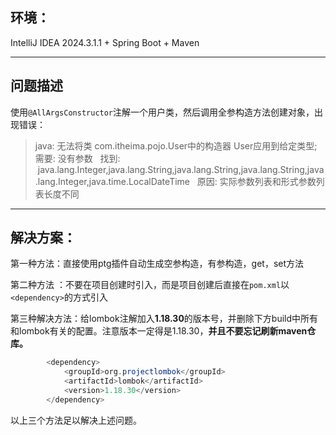 ## 环境：

IntelliJ IDEA 2024.3.1.1 + Spring Boot + Maven

---

## 问题描述

使用`@AllArgsConstructor`注解一个用户类，然后调用全参构造方法创建对象，出现错误：

> java: 无法将类 com.itheima.pojo.User中的构造器 User应用到给定类型;   需要: 没有参数   找到:    java.lang.Integer,java.lang.String,java.lang.String,java.lang.String,java.lang.Integer,java.time.LocalDateTime   原因: 实际参数列表和形式参数列表长度不同

---

## 解决方案：

第一种方法：直接使用ptg插件自动生成空参构造，有参构造，get，set方法

第二种方法 ：不要在项目创建时引入，而是项目创建后直接在`pom.xml`以`<dependency>`的方式引入

第三种解决方法：给lombok注解加入**1.18.30**的版本号，并删除下方build中所有和lombok有关的配置。注意版本一定得是1.18.30，**并且不要忘记刷新maven仓库。**

```java
        <dependency>
            <groupId>org.projectlombok</groupId>
            <artifactId>lombok</artifactId>
            <version>1.18.30</version>
        </dependency>
```



以上三个方法足以解决上述问题。 

​